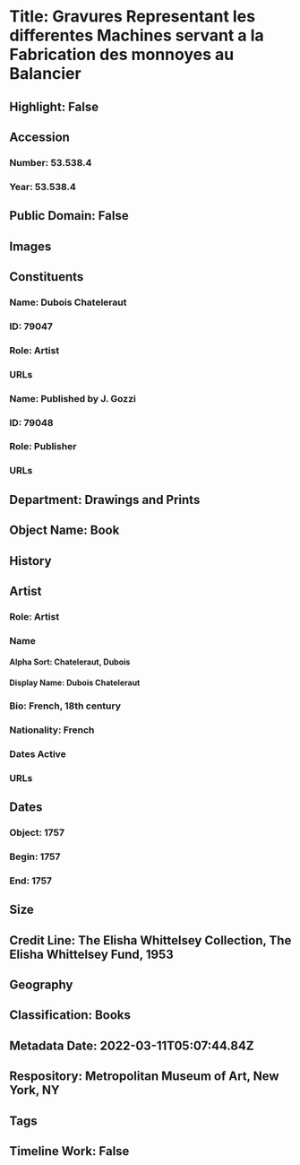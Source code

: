 # Title: Gravures Representant les differentes Machines servant a la Fabrication des monnoyes au Balancier
## Highlight: False
## Accession
### Number: 53.538.4
### Year: 53.538.4
## Public Domain: False
## Images
## Constituents
### Name: Dubois Chateleraut
### ID: 79047
### Role: Artist
### URLs
### Name: Published by J. Gozzi
### ID: 79048
### Role: Publisher
### URLs
## Department: Drawings and Prints
## Object Name: Book
## History
## Artist
### Role: Artist
### Name
#### Alpha Sort: Chateleraut, Dubois
#### Display Name: Dubois Chateleraut
### Bio: French, 18th century
### Nationality: French
### Dates Active
### URLs
## Dates
### Object: 1757
### Begin: 1757
### End: 1757
## Size
## Credit Line: The Elisha Whittelsey Collection, The Elisha Whittelsey Fund, 1953
## Geography
## Classification: Books
## Metadata Date: 2022-03-11T05:07:44.84Z
## Respository: Metropolitan Museum of Art, New York, NY
## Tags
## Timeline Work: False
